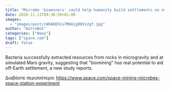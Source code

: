 ```yaml
---
title: "Microbe 'biominers' could help humanity build settlements on other worlds"
date: 2020-11-11T09:30:59+01:00
images:
  - "images/post/cWG6KEhCu7M66jg98Vx2gf.jpg"
author: "AstroBot"
categories: ["News"]
tags: ["space.com"]
draft: false
---
```


Bacteria successfully extracted resources from rocks in microgravity and at simulated Mars gravity, suggesting that "biomining" has real potential to aid off-Earth settlement, a new study reports. 

Διαβάστε περισσότερα: https://www.space.com/space-mining-microbes-space-station-experiment
